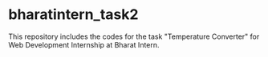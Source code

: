 # bharatintern_task2
This repository includes the codes for the task "Temperature Converter" for Web Development Internship at Bharat Intern.
